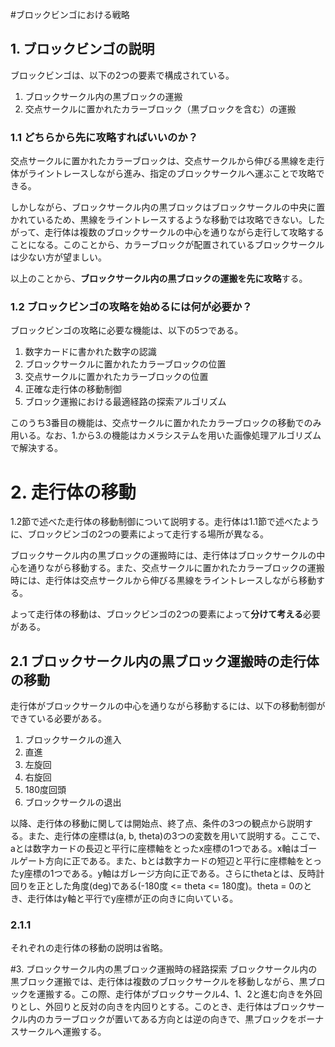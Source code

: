 #ブロックビンゴにおける戦略

## 1. ブロックビンゴの説明
ブロックビンゴは、以下の2つの要素で構成されている。
  1. ブロックサークル内の黒ブロックの運搬
  2. 交点サークルに置かれたカラーブロック（黒ブロックを含む）の運搬

### 1.1 どちらから先に攻略すればいいのか？
交点サークルに置かれたカラーブロックは、交点サークルから伸びる黒線を走行体がライントレースしながら進み、指定のブロックサークルへ運ぶことで攻略できる。

しかしながら、ブロックサークル内の黒ブロックはブロックサークルの中央に置かれているため、黒線をライントレースするような移動では攻略できない。したがって、走行体は複数のブロックサークルの中心を通りながら走行して攻略することになる。このことから、カラーブロックが配置されているブロックサークルは少ない方が望ましい。

以上のことから、**ブロックサークル内の黒ブロックの運搬を先に攻略**する。

### 1.2 ブロックビンゴの攻略を始めるには何が必要か？
ブロックビンゴの攻略に必要な機能は、以下の5つである。
 1. 数字カードに書かれた数字の認識
 2. ブロックサークルに置かれたカラーブロックの位置
 3. 交点サークルに置かれたカラーブロックの位置
 4. 正確な走行体の移動制御
 5. ブロック運搬における最適経路の探索アルゴリズム

このうち3番目の機能は、交点サークルに置かれたカラーブロックの移動でのみ用いる。なお、1.から3.の機能はカメラシステムを用いた画像処理アルゴリズムで解決する。

# 2.  走行体の移動
1.2節で述べた走行体の移動制御について説明する。走行体は1.1節で述べたように、ブロックビンゴの2つの要素によって走行する場所が異なる。

ブロックサークル内の黒ブロックの運搬時には、走行体はブロックサークルの中心を通りながら移動する。また、交点サークルに置かれたカラーブロックの運搬時には、走行体は交点サークルから伸びる黒線をライントレースしながら移動する。

よって走行体の移動は、ブロックビンゴの2つの要素によって**分けて考える**必要がある。

## 2.1 ブロックサークル内の黒ブロック運搬時の走行体の移動
走行体がブロックサークルの中心を通りながら移動するには、以下の移動制御ができている必要がある。
 1. ブロックサークルの進入
 2. 直進
 3. 左旋回
 4. 右旋回
 5. 180度回頭
 6. ブロックサークルの退出

以降、走行体の移動に関しては開始点、終了点、条件の3つの観点から説明する。また、走行体の座標は(a, b, theta)の3つの変数を用いて説明する。ここで、aとは数字カードの長辺と平行に座標軸をとったx座標の1つである。x軸はゴールゲート方向に正である。また、bとは数字カードの短辺と平行に座標軸をとったy座標の1つである。y軸はガレージ方向に正である。さらにthetaとは、反時計回りを正とした角度(deg)である(-180度 <= theta <= 180度)。theta = 0のとき、走行体はy軸と平行でy座標が正の向きに向いている。

### 2.1.1
それぞれの走行体の移動の説明は省略。

#3. ブロックサークル内の黒ブロック運搬時の経路探索
ブロックサークル内の黒ブロック運搬では、走行体は複数のブロックサークルを移動しながら、黒ブロックを運搬する。この際、走行体がブロックサークル4、1、2と進む向きを外回りとし、外回りと反対の向きを内回りとする。このとき、走行体はブロックサークル内のカラーブロックが置いてある方向とは逆の向きで、黒ブロックをボーナスサークルへ運搬する。
